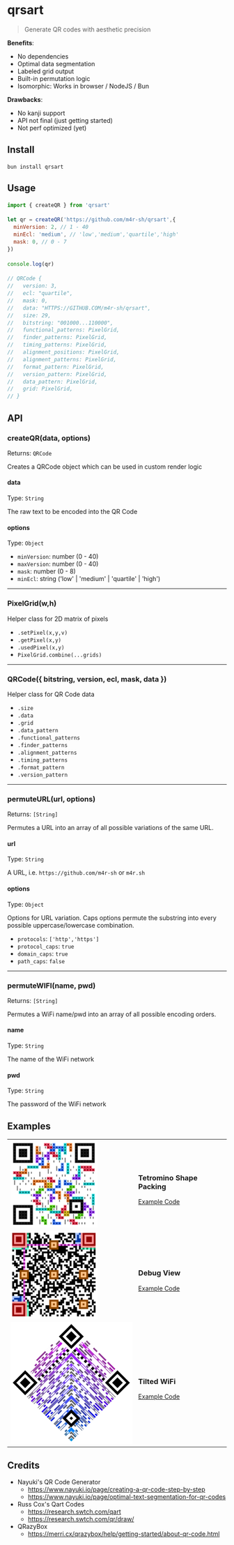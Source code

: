 # qrsart

> Generate QR codes with aesthetic precision

**Benefits**:
- No dependencies
- Optimal data segmentation
- Labeled grid output
- Built-in permutation logic
- Isomorphic: Works in browser / NodeJS / Bun

**Drawbacks**:
- No kanji support
- API not final (just getting started)
- Not perf optimized (yet)

## Install

```
bun install qrsart
```

## Usage

```js
import { createQR } from 'qrsart'

let qr = createQR('https://github.com/m4r-sh/qrsart',{
  minVersion: 2, // 1 - 40
  minEcl: 'medium', // 'low','medium','quartile','high'
  mask: 0, // 0 - 7
})

console.log(qr)

// QRCode {
//   version: 3,
//   ecl: "quartile",
//   mask: 0,
//   data: "HTTPS://GITHUB.COM/m4r-sh/qrsart",
//   size: 29,
//   bitstring: "001000...110000",
//   functional_patterns: PixelGrid,
//   finder_patterns: PixelGrid,
//   timing_patterns: PixelGrid,
//   alignment_positions: PixelGrid,
//   alignment_patterns: PixelGrid,
//   format_pattern: PixelGrid,
//   version_pattern: PixelGrid,
//   data_pattern: PixelGrid,
//   grid: PixelGrid,
// }
```

## API

### createQR(data, options)
Returns: `QRCode`

Creates a QRCode object which can be used in custom render logic

#### data
Type: `String`

The raw text to be encoded into the QR Code

#### options
Type: `Object`

- `minVersion`: number (0 - 40)
- `maxVersion`: number (0 - 40)
- `mask`: number (0 - 8)
- `minEcl`: string ('low' | 'medium' | 'quartile' | 'high')

---

### PixelGrid(w,h)

Helper class for 2D matrix of pixels

- `.setPixel(x,y,v)`
- `.getPixel(x,y)`
- `.usedPixel(x,y)`
- `PixelGrid.combine(...grids)`

---

### QRCode({ bitstring, version, ecl, mask, data })

Helper class for QR Code data

- `.size`
- `.data`
- `.grid`
- `.data_pattern`
- `.functional_patterns`
- `.finder_patterns`
- `.alignment_patterns`
- `.timing_patterns`
- `.format_pattern`
- `.version_pattern`

---

### permuteURL(url, options)
Returns: `[String]`

Permutes a URL into an array of all possible variations of the same URL.

#### url
Type: `String`

A URL, i.e. `https://github.com/m4r-sh` or `m4r.sh`

#### options
Type: `Object`

Options for URL variation. Caps options permute the substring into every possible uppercase/lowercase combination.

- `protocols`: `['http','https']`
- `protocol_caps`: `true`
- `domain_caps`: `true`
- `path_caps`: `false`

---

### permuteWIFI(name, pwd)
Returns: `[String]`

Permutes a WiFi name/pwd into an array of all possible encoding orders.

#### name
Type: `String`

The name of the WiFi network

#### pwd
Type: `String`

The password of the WiFi network

## Examples

<table>
  <tr>
    <td>
      <img src="https://github.com/m4r-sh/qrsart/blob/main/examples/tetris/output.png" width="200"/>
    </td>
    <td>
      <h3>Tetromino Shape Packing</h3>
      <a href="https://github.com/m4r-sh/qrsart/tree/main/examples/tetris">Example Code</a>
    </td>
  </tr>
  <tr>
    <td>
      <img src="https://github.com/m4r-sh/qrsart/blob/main/examples/debug/output.png" width="200"/>
    </td>
    <td>
      <h3>Debug View</h3>
      <a href="https://github.com/m4r-sh/qrsart/tree/main/examples/debug">Example Code</a>
    </td>
  </tr>
  <tr>
    <td>
      <img src="https://github.com/m4r-sh/qrsart/blob/main/examples/wifi/output.png" width="300"/>
    </td>
    <td>
      <h3>Tilted WiFi</h3>
      <a href="https://github.com/m4r-sh/qrsart/tree/main/examples/wifi">Example Code</a>
    </td>
  </tr>
</table>

## Credits

- Nayuki's QR Code Generator
  - https://www.nayuki.io/page/creating-a-qr-code-step-by-step
  - https://www.nayuki.io/page/optimal-text-segmentation-for-qr-codes
- Russ Cox's Qart Codes
  - https://research.swtch.com/qart
  - https://research.swtch.com/qr/draw/
- QRazyBox
  - https://merri.cx/qrazybox/help/getting-started/about-qr-code.html